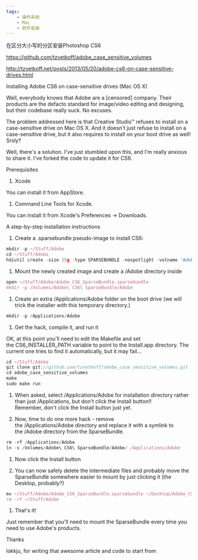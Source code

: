```yaml
---
tags:
    - 操作系统
    - Mac
    - 软件安装
---
```


在区分大小写的分区安装Photoshop CS6

https://github.com/tzvetkoff/adobe_case_sensitive_volumes



http://tzvetkoff.net/posts/2013/05/20/adobe-cs6-on-case-sensitive-drives.html



Installing Adobe CS6 on case-sensitive drives (Mac OS X)

Well, everybody knows that Adobe are a [censored] company. Their products are the defacto standard for image/video editing and designing, but their codebase really suck. No excuses.

The problem addressed here is that Creative Studio™ refuses to install on a case-sensitive drive on Mac OS X. And it doesn't just refuse to install on a case-sensitive drive, but it also requires to install on your boot drive as well! Srsly?

Well, there's a solution. I've just stumbled upon this, and I'm really anxious to share it. I've forked the code to update it for CS6.

Prerequisites

1. Xcode

You can install it from AppStore.

1. Command Line Tools for Xcode.

You can install it from Xcode's Preferences -> Downloads.

A step-by-step installation instructions

1. Create a .sparsebundle pseudo-image to install CS6:

```javascript
mkdir -p ~/Stuff/Adobe
cd ~/Stuff/Adobe
hdiutil create -size 15g -type SPARSEBUNDLE -nospotlight -volname 'Adobe CS6 SparseBundle' -fs 'Journaled HFS+' ~/Stuff/Adobe/Adobe_CS6_SparseBundle.sparsebundle

```

1. Mount the newly created image and create a /Adobe directory inside

```javascript
open ~/Stuff/Adobe/Adobe_CS6_SparseBundle.sparsebundle
mkdir -p /Volumes/Adobe\ CS6\ SparseBundle/Adobe

```

1. Create an extra /Applications/Adobe folder on the boot drive (we will trick the installer with this temporary directory.)

```javascript
mkdir -p /Applications/Adobe

```

1. Get the hack, compile it, and run it

OK, at this point you'll need to edit the Makefile and set the CS6_INSTALLER_PATH variable to point to the Install.app directory. The current one tries to find it automatically, but it may fail...

```javascript
cd ~/Stuff/Adobe
git clone git://github.com/tzvetkoff/adobe_case_sensitive_volumes.git
cd adobe_case_sensitive_volumes
make
sudo make run

```

1. When asked, select /Applications/Adobe for installation directory rather than just /Applications, but don't click the Install button!! Remember, don't click the Install button just yet.

1. Now, time to do one more hack - remove the /Applications/Adobe directory and replace it with a symlink to the /Adobe directory from the SparseBundle.

```javascript
rm -rf /Applications/Adobe
ln -s /Volumes/Adobe\ CS6\ SparseBundle/Adobe/ /Applications/Adobe

```

1. Now click the Install button

1. You can now safely delete the intermediate files and probably move the SparseBundle somewhere easier to mount by just clicking it (the Desktop, probably?)

```javascript
mv ~/Stuff/Adobe/Adobe_CS6_SparseBundle.sparsebundle ~/Desktop/Adobe_CS6_SparseBundle.sparsebundle
rm -rf ~/Stuff/Adobe

```

1. That's it!

Just remember that you'll need to mount the SparseBundle every time you need to use Adobe's products.

Thanks

lokkju, for writing that awesome article and code to start from

